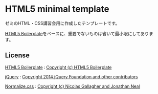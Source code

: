 # HTML5 minimal template

ゼミのHTML・CSS講習会用に作成したテンプレートです。

[HTML5 Boilerplate](http://html5boilerplate.com/)をベースに、重要でないものは省いて最小限にしてあります。

## License

[HTML5 Boilerplate](https://github.com/h5bp/html5-boilerplate) : [Copyright (c) HTML5 Boilerplate](https://github.com/h5bp/html5-boilerplate/blob/master/LICENSE.md)

[jQuery](https://github.com/jquery/jquery) : [Copyright 2014 jQuery Foundation and other contributors](https://github.com/jquery/jquery/blob/master/MIT-LICENSE.txt)

[Normalize.css](https://github.com/necolas/normalize.css) : [Copyright (c) Nicolas Gallagher and Jonathan Neal](https://github.com/necolas/normalize.css/blob/master/LICENSE.md)
